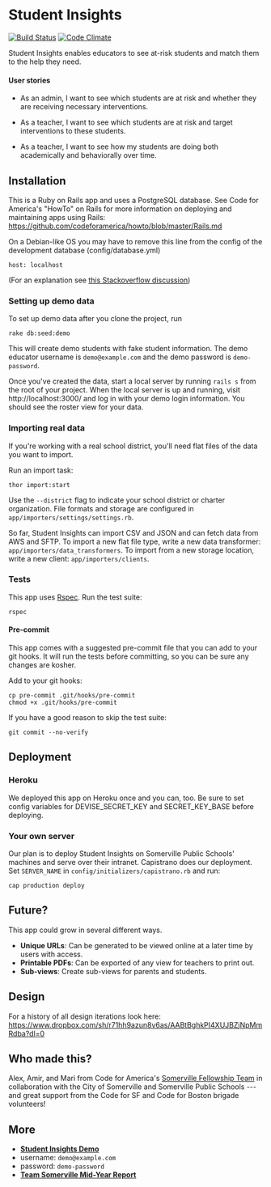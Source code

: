 # Student Insights

[![Build Status](https://travis-ci.org/codeforamerica/somerville-teacher-tool.svg?branch=master)](https://travis-ci.org/codeforamerica/somerville-teacher-tool) [![Code Climate](https://codeclimate.com/github/codeforamerica/somerville-teacher-tool/badges/gpa.svg)](https://codeclimate.com/github/codeforamerica/somerville-teacher-tool)

Student Insights enables educators to see at-risk students and match them to the help they need.

#### User stories
* As an admin, I want to see which students are at risk and whether they are receiving necessary interventions.

* As a teacher, I want to see which students are at risk and target interventions to these students.

* As a teacher, I want to see how my students are doing both academically and behaviorally over time.

## Installation
This is a Ruby on Rails app and uses a PostgreSQL database. See Code for America's "HowTo" on Rails for more information on deploying and maintaining apps using Rails: https://github.com/codeforamerica/howto/blob/master/Rails.md

On a Debian-like OS you may have to remove this line from the config of the development database (config/database.yml)
```
host: localhost
```
(For an explanation see [this Stackoverflow discussion](http://stackoverflow.com/questions/23375740/pgconnectionbad-fe-sendauth-no-password-supplied))

### Setting up demo data

To set up demo data after you clone the project, run

```
rake db:seed:demo
```

This will create demo students with fake student information. The demo educator username is `demo@example.com` and the demo password is `demo-password`.

Once you've created the data, start a local server by running `rails s` from the root of your project. When the local server is up and running, visit http://localhost:3000/ and log in with your demo login information. You should see the roster view for your data.

### Importing real data

If you're working with a real school district, you'll need flat files of the data you want to import.

Run an import task:

```
thor import:start
```

Use the `--district` flag to indicate your school district or charter organization. File formats and storage are configured in `app/importers/settings/settings.rb`.

So far, Student Insights can import CSV and JSON and can fetch data from AWS and SFTP. To import a new flat file type, write a new data transformer: `app/importers/data_transformers`. To import from a new storage location, write a new client: `app/importers/clients`.

### Tests
This app uses [Rspec](https://www.relishapp.com/rspec/rspec-rails/v/3-2/docs). Run the test suite:

```
rspec
```

#### Pre-commit
This app comes with a suggested pre-commit file that you can add to your git hooks. It will run the tests before committing, so you can be sure any changes are kosher.

Add to your git hooks:

```
cp pre-commit .git/hooks/pre-commit
chmod +x .git/hooks/pre-commit
```

If you have a good reason to skip the test suite:

```
git commit --no-verify
```

## Deployment

### Heroku

We deployed this app on Heroku once and you can, too. Be sure to set config variables for DEVISE_SECRET_KEY and SECRET_KEY_BASE before deploying.

### Your own server

Our plan is to deploy Student Insights on Somerville Public Schools' machines and serve over their intranet. Capistrano does our deployment. Set `SERVER_NAME` in `config/initializers/capistrano.rb` and run:

```
cap production deploy
```

## Future?
This app could grow in several different ways.

* __Unique URLs__: Can be generated to be viewed online at a later time by users with access.
* __Printable PDFs__: Can be exported of any view for teachers to print out.
* __Sub-views__:  Create sub-views for parents and students.

## Design
For a history of all design iterations look here:
https://www.dropbox.com/sh/r71hh9azun8v6as/AABtBghkPI4XUJBZjNpMmRdba?dl=0

## Who made this?
Alex, Amir, and Mari from Code for America's [Somerville Fellowship Team](http://www.codeforamerica.org/governments/somerville/) in collaboration with the City of Somerville and Somerville Public Schools --- and great support from the Code for SF and Code for Boston brigade volunteers!

## More

* __[Student Insights Demo](https://somerville-teacher-tool-demo.herokuapp.com/)__
 * username: `demo@example.com`
 * password: `demo-password`
* __[Team Somerville Mid-Year Report](http://codeforamerica.github.io/somerville-story/)__
